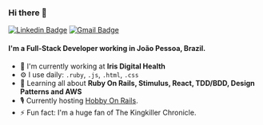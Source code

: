 ### Hi there 👋

[![Linkedin Badge](https://img.shields.io/badge/-pedropaiva-blue?style=flat-square&logo=Linkedin&logoColor=white&link=https://www.linkedin.com/in/pedro-paiva-57157814a/)](https://www.linkedin.com/in/pedro-paiva-57157814a/)
[![Gmail Badge](https://img.shields.io/badge/-pedro.v.s.paiva@gmail.com-c14438?style=flat-square&logo=Gmail&logoColor=white&link=mailto:pedro.v.s.paiva@gmail.com)](mailto:pedro.v.s.paiva@gmail.com)  

#### I'm a Full-Stack Developer working in João Pessoa, Brazil.

- 🏢 I'm currently working at **Iris Digital Health**
- ⚙️ I use daily: `.ruby`, `.js`, `.html`, `.css`
- 🌱 Learning all about **Ruby On Rails, Stimulus, React, TDD/BDD, Design Patterns and AWS**
- 🎙 Currently hosting [Hobby On Rails](http://www.hobbyonrails.com.br/).
- ⚡️ Fun fact: I'm a huge fan of The Kingkiller Chronicle.
